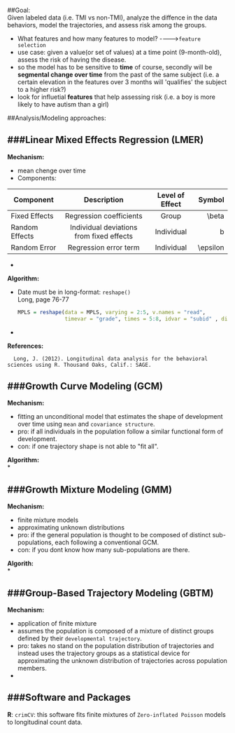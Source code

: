 ##Goal:  
Given labeled data (i.e. TMI vs non-TMI), analyze the diffence in the data behaviors, model the trajectories, and assess risk among the groups.  
* What features and how many features to model? ---->`feature selection`  
* use case: given a value(or set of values) at a time point (9-month-old), assess the risk of having the disease.  
* so the model has to be sensitive to **time** of course, secondly will be **segmental change over time** from the past of the same subject (i.e. a certain elevation in the features over 3 months will 'qualifies' the subject to a higher risk?) 
* look for influetial **features** that help assessing risk (i.e. a boy is more likely to have autism than a girl)  



##Analysis/Modeling approaches:  

###Linear Mixed Effects Regression (LMER)  
-------------------------  
**Mechanism:**  
* mean chenge over time  
* Components: 

| Component      |                          Description     | Level of Effect  | Symbol   |    
|--------------- |:----------------------------------------:|:----------------:| --------:|    
| Fixed Effects  | Regression coefficients                  | Group            | \beta    |       
| Random Effects | Individual deviations from fixed effects | Individual       | b        |       
| Random Error   | Regression error term                    | Individual       | \epsilon |     

* 

**Algorithm:**  
* Date must be in long-format: `reshape()`  
    Long, page 76-77  

  ```r
  MPLS = reshape(data = MPLS, varying = 2:5, v.names = "read", 
                 timevar = "grade", times = 5:8, idvar = "subid" , direction = "long" )
  ```
* 

**References:**  
```
  Long, J. (2012). Longitudinal data analysis for the behavioral sciences using R. Thousand Oaks, Calif.: SAGE.
```  


###Growth Curve Modeling (GCM)  
-------------------  
**Mechanism:**  
* fitting an unconditional model that estimates the shape of development over time using `mean` and `covariance structure`.  
* pro: if all individuals in the population follow a similar functional form of development.  
* con: if one trajectory shape is not able to "fit all".  

**Algorithm:**  
* 


###Growth Mixture Modeling (GMM)  
-------------------------  
**Mechanism:**  
* finite mixture models  
* approximating unknown distributions  
* pro: if the general population is thought to be composed of distinct sub-populations, each following a conventional GCM.  
* con: if you dont know how many sub-populations are there.  

**Algorith:**  
*  

###Group-Based Trajectory Modeling (GBTM)  
--------------------  
**Mechanism:**  
* application of finite mixture  
* assumes the population is composed of a mixture of distinct groups defined by their `developmental trajectory`.  
* pro: takes no stand on the population distribution of trajectories and instead uses the trajectory groups as a statistical device for approximating the unknown distribution of trajectories across population members.  
* 


###Software and Packages  
-----------------  
**R**: `crimCV`: this software fits finite mixtures of `Zero-inflated Poisson` models to longitudinal count data.  



